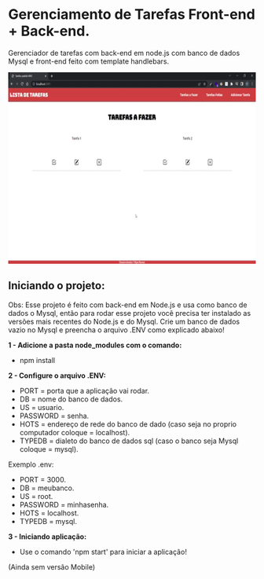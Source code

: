 # Gerenciamento de Tarefas Front-end + Back-end.
 Gerenciador de tarefas com back-end em node.js com banco de dados Mysql e front-end feito com template handlebars.

 ![Imagem do projeto funcionando](./img.gif)
 
## Iniciando o projeto:
Obs: Esse projeto é feito com back-end em Node.js e usa como banco de dados o Mysql, então para rodar esse projeto você precisa ter instalado as versões mais recentes do Node.js e do Mysql. Crie um banco de dados vazio no Mysql e preencha o arquivo .ENV como explicado abaixo!

**1 - Adicione a pasta node_modules com o comando:**
- npm install

**2 - Configure o arquivo .ENV:**

- PORT = porta que a aplicação vai rodar.
- DB = nome do banco de dados.
- US = usuario.
- PASSWORD = senha.
- HOTS = endereço de rede do banco de dado (caso seja no proprio computador coloque = localhost).
- TYPEDB = dialeto do banco de dados sql (caso o banco seja Mysql coloque = mysql).

Exemplo .env:
- PORT = 3000.
- DB = meubanco.
- US = root.
- PASSWORD = minhasenha.
- HOTS = localhost.
- TYPEDB = mysql.

**3 - Iniciando aplicação:**
- Use o comando 'npm start' para iniciar a aplicação!

(Ainda sem versão Mobile)
